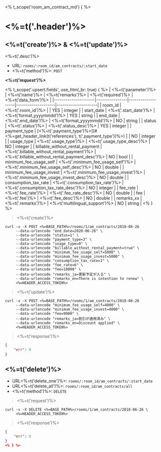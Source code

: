 <% t_scope('room_am_contract_md') { %>
# <%=t('.header')%>

## <%=t('create')%> & <%=t('update')%>

<%=t('.desc')%>

- URL: `rooms/:room_id/am_contracts/:start_date`
- <%=t('method')%>: `POST`

***<%=t('request')%>***

<% t_scope('.upsert.fields', use_html_br: true) { %>
| <%=t('parameter')%> | <%=t('name')%> | <%=t('remarks')%> | <%=t('required')%> | <%=t('data_form')%> |
|---------------------|----------------|-------------------|--------------------|---------------------|
| room_id | <%=t('.room_id')%> | | YES | integer |
| start_date | <%=t('.start_date')%> | <%=t('format_yyyymmdd')%> | YES | string |
| end_date | <%=t('.end_date')%> | <%=t('format_yyyymmdd')%> | NO | string |
| status | <%=t('.status')%> | <%=t('.status_desc')%> | YES | integer |
| payment_type | [<%=t('.payment_type')%>](#<%=get_header_link(t('references'), t('.payment_type'))%>) | | NO | integer |
| usage_type | <%=t('.usage_type')%> | <%=t('.usage_type_desc')%> | NO | integer |
| billable_without_rental_payment | <%=t('.billable_without_rental_payment')%> |  <%=t('.billable_without_rental_payment_desc')%> | NO | bool |
| minimum_fee_usage_self | <%=t('.minimum_fee_usage_self')%> | <%=t('.minimum_fee_usage_self_desc')%> | NO | double |
| minimum_fee_usage_invest | <%=t('.minimum_fee_usage_invest')%> | <%=t('.minimum_fee_usage_invest_desc')%> | NO | double |
| consumption_tax_rate | <%=t('.consumption_tax_rate')%> | <%=t('.consumption_tax_rate_desc')%> | NO | integer |
| fee_rate | <%=t('.fee_rate')%> | <%=t('.fee_rate_desc')%> | NO | double |
| fee | <%=t('.fee')%> | <%=t('.fee_desc')%> | NO | double |
| remarks_xx | <%=t('.remarks')%> | <%=t('multilingual_support')%> | NO | string |
<% } %>

> <%=t('create')%>

```shell
curl -v -X POST <%=BASE_PATH%>/rooms/1/am_contracts/2018-06-26
     --data-urlencode "end_date=2020-06-26" \
     --data-urlencode "status=1" \
     --data-urlencode "payment_type=3" \
     --data-urlencode "usage_type=0" \
     --data-urlencode "billable_without_rental_payment=true" \
     --data-urlencode "minimum_fee_usage_self=5000" \
     --data-urlencode "minimum_fee_usage_invest=5000" \
     --data-urlencode "consumption_tax_rate=1" \
     --data-urlencode "fee_rate=6" \
     --data-urlencode "fee=10000" \
     --data-urlencode "remarks_ja=更新予定が入る" \
     --data-urlencode "remarks_en=There is intention to renew" \
     <%=HEADER_ACCESS_TOKEN%>
```

> <%=t('update')%>

```shell
curl -v -X POST <%=BASE_PATH%>/rooms/1/am_contracts/2018-06-26
     --data-urlencode "minimum_fee_usage_self=4000" \
     --data-urlencode "minimum_fee_usage_invest=4000" \
     --data-urlencode "fee=9000" \
     --data-urlencode "remarks_ja=割引が適用済み" \
     --data-urlencode "remarks_en=Discount applied" \
     <%=HEADER_ACCESS_TOKEN%>
```

> <%=t('response')%>

```json
{
    "err": 0
}
```

## <%=t('delete')%>

- URL<%=t('delete_one')%>: `rooms/:room_id/am_contracts/:start_date`
- URL<%=t('delete_all')%>: `rooms/:room_id/am_contracts/all`
- <%=t('method')%>: `DELETE`

> <%=t('request')%>

```shell
curl -v -X DELETE <%=BASE_PATH%>/rooms/1/am_contracts/2018-06-26 \
     <%=HEADER_ACCESS_TOKEN%>
```

> <%=t('response')%>

```json
{
    "err": 0
}
<% } %>
